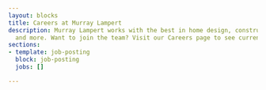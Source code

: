 ```yaml
---
layout: blocks
title: Careers at Murray Lampert
description: Murray Lampert works with the best in home design, construction, architecture,
  and more. Want to join the team? Visit our Careers page to see current openings.
sections:
- template: job-posting
  block: job-posting
  jobs: []

---
```

